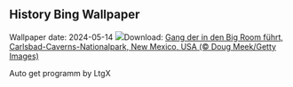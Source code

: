 ## History Bing Wallpaper
Wallpaper date: 2024-05-14
![](https://www.bing.com/th?id=OHR.CarlsbadNP_DE-DE9906842955_UHD.jpg&w=1000)Download: [Gang der in den Big Room führt, Carlsbad-Caverns-Nationalpark, New Mexico, USA (© Doug Meek/Getty Images)](https://www.bing.com/th?id=OHR.CarlsbadNP_DE-DE9906842955_UHD.jpg)

Auto get programm by LtgX
